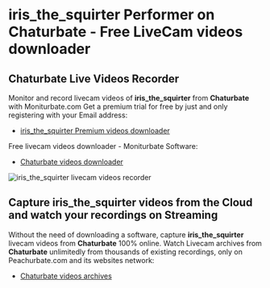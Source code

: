 # iris_the_squirter Performer on Chaturbate - Free LiveCam videos downloader

## Chaturbate Live Videos Recorder

Monitor and record livecam videos of **iris_the_squirter** from **Chaturbate** with Moniturbate.com
Get a premium trial for free by just and only registering with your Email address:
* [iris_the_squirter Premium videos downloader](https://moniturbate.com/request-demo-licence-key.html)

Free livecam videos downloader - Moniturbate Software:
* [Chaturbate videos downloader](https://moniturbate.com/moniturbate-download-software.html)

![iris_the_squirter livecam videos recorder](https://peachurnet.com/templates/moniturbate-software.png)


## Capture iris_the_squirter videos from the Cloud and watch your recordings on Streaming

Without the need of downloading a software, capture **iris_the_squirter** livecam videos from **Chaturbate** 100% online.
Watch Livecam archives from **Chaturbate** unlimitedly from thousands of existing recordings, only on Peachurbate.com and its websites network:
* [Chaturbate videos archives](https://peachurnet.com/)